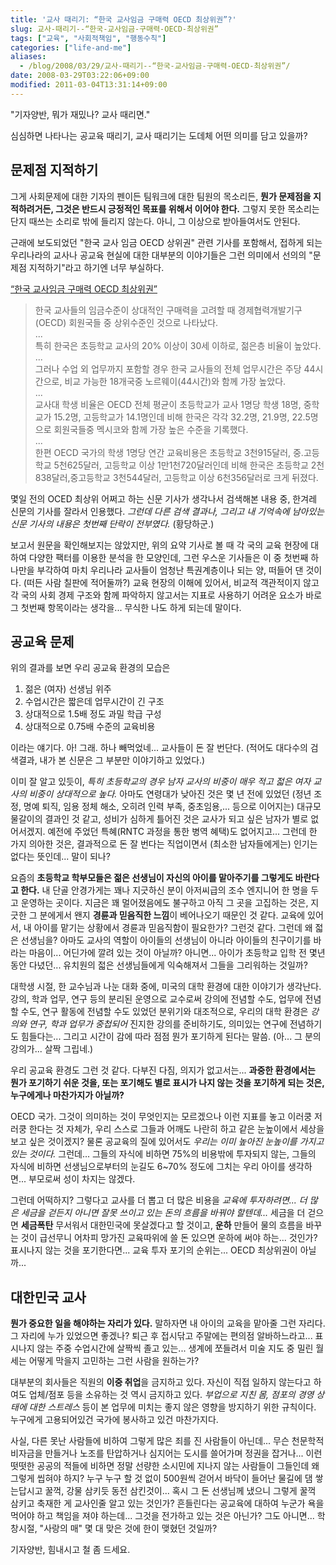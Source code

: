 ```yaml
---
title: '교사 때리기: “한국 교사임금 구매력 OECD 최상위권”?'
slug: 교사-때리기--“한국-교사임금-구매력-OECD-최상위권”
tags: ["교육", "사회적책임", "행동수칙"]
categories: ["life-and-me"]
aliases:
  - /blog/2008/03/29/교사-때리기--“한국-교사임금-구매력-OECD-최상위권”/
date: 2008-03-29T03:22:06+09:00
modified: 2011-03-04T13:31:14+09:00
---
```

"기자양반, 뭐가 재밌나? 교사 때리면."

심심하면 나타나는 공교육 때리기, 교사 때리기는 도데체 어떤 의미를 담고
있을까?  
  


## 문제점 지적하기

그게 사회문제에 대한 기자의 펜이든 팀워크에 대한 팀원의 목소리든, **뭔가
문제점을 지적하려거든, 그것은 반드시 긍정적인 목표를 위해서 이어야 한다.**
그렇지 못한 목소리는 단지 때쓰는 소리로 밖에 들리지 않는다. 아니, 그
이상으로 받아들여서도 안된다.

근래에 보도되었던 "한국 교사 임금 OECD 상위권" 관련 기사를 포함해서,
접하게 되는 우리나라의 교사나 공교육 현실에 대한 대부분의 이야기들은
그런 의미에서 선의의 "문제점 지적하기"라고 하기엔 너무 부실하다.

[“한국 교사임금 구매력 OECD 최상위권”](http://www.hani.co.kr/section-007000000/2001/06/007000000200106140008206.html)

> 한국 교사들의 임금수준이 상대적인 구매력을 고려할 때
> 경제협력개발기구(OECD) 회원국들 중 상위수준인 것으로 나타났다.  
> ...  
> 특히 한국은 초등학교 교사의 20% 이상이 30세 이하로, 젊은층 비율이 높았다.  
> ...  
> 그러나 수업 외 업무까지 포함할 경우 한국 교사들의 전체 업무시간은
> 주당 44시간으로, 비교 가능한 18개국중 노르웨이(44시간)와 함께 가장 높았다.  
> ...  
> 교사대 학생 비율은 OECD 전체 평균이 초등학교가 교사 1명당 학생 18명,
> 중학교가 15.2명, 고등학교가 14.1명인데 비해 한국은 각각 32.2명,
> 21.9명, 22.5명으로 회원국들중 멕시코와 함께 가장 높은 수준을 기록했다.  
> ...  
> 한편 OECD 국가의 학생 1명당 연간 교육비용은 초등학교 3천915달러,
> 중.고등학교 5천625달러, 고등학교 이상 1만1천720달러인데 비해 한국은
> 초등학교 2천838달러,중고등학교 3천544달러, 고등학교 이상 6천356달러로
> 크게 뒤졌다.

몇일 전의 OCED 최상위 어쩌고 하는 신문 기사가 생각나서 검색해본 내용 중,
한겨레 신문의 기사를 잘라서 인용했다. *그런데 다른 검색 결과나, 그리고
내 기억속에 남아있는 신문 기사의 내용은 첫번째 단락이 전부였다.*
(황당하군.)

보고서 원문을 확인해보지는 않았지만, 위의 요약 기사로 볼 때 각 국의
교육 현장에 대하여 다양한 팩터를 이용한 분석을 한 모양인데, 그런 우스운
기사들은 이 중 첫번째 하나만을 부각하여 마치 우리나라 교사들이 엄청난
특권계층이나 되는 양, 떠들어 댄 것이다. (떠든 사람 칠판에 적어둘까?) 교육
현장의 이해에 있어서, 비교적 객관적이지 않고 각 국의 사회 경제 구조와
함께 파악하지 않고서는 지표로 사용하기 어려운 요소가 바로 그 첫번째
항목이라는 생각을... 무식한 나도 하게 되는데 말이다.

## 공교육 문제

위의 결과를 보면 우리 공교육 환경의 모습은

1. 젊은 (여자) 선생님 위주
2. 수업시간은 짧은데 업무시간이 긴 구조
3. 상대적으로 1.5배 정도 과밀 학급 구성
4. 상대적으로 0.75배 수준의 교육비용

이라는 얘기다. 아! 그래. 하나 빼먹었네... 교사들이 돈 잘 번단다. (적어도
대다수의 검색결과, 내가 본 신문은 그 부분만 이야기하고 있었다.)

이미 잘 알고 있듯이, *특히 초등학교의 경우 남자 교사의 비중이 매우 적고
젋은 여자 교사의 비중이 상대적으로 높다.* 아마도 연령대가 낮아진 것은 몇
년 전에 있었던 (정년 조정, 명예 퇴직, 임용 정체 해소, 오히려 인력 부족,
중초임용,... 등으로 이어지는) 대규모 물갈이의 결과인 것 같고, 성비가
심하게 틀어진 것은 교사가 되고 싶은 남자가 별로 없어서겠지. 예전에 주었던
특혜(RNTC 과정을 통한 병역 혜택)도 없어지고... 그런데 한 가지 의아한
것은, 결과적으로 돈 잘 번다는 직업이면서 (최소한 남자들에게는) 인기는
없다는 뜻인데... 말이 되나?

요즘의 **초등학교 학부모들은 젊은 선생님이 자신의 아이를 맡아주기를
그렇게도 바란다고 한다.** 내 단골 안경가게는 꽤나 지긋하신 분이
아저씨급의 조수 엔지니어 한 명을 두고 운영하는 곳이다. 지금은 꽤
멀어졌음에도 불구하고 아직 그 곳을 고집하는 것은, 지긋한 그 분에게서
왠지 **경륜과 믿음직한 느낌**이 베어나오기 때문인 것 같다. 교육에 있어서,
내 아이를 맡기는 상황에서 경륜과 믿음직함이 필요한가? 그런것 같다.
그런데 왜 젋은 선생님을? 아마도 교사의 역할이 아이들의 선생님이 아니라
아이들의 친구이기를 바라는 마음이... 어딘가에 깔려 있는 것이 아닐까?
아니면... 아이가 초등학교 입학 전 몇년 동안 다녔던... 유치원의 젋은
선생님들에게 익숙해져서 그들을 그리워하는 것일까?

대학생 시절, 한 교수님과 나눈 대화 중에, 미국의 대학 환경에 대한 이야기가
생각난다. 강의, 학과 업무, 연구 등의 분리된 운영으로 교수로써 강의에
전념할 수도, 업무에 전념할 수도, 연구 활동에 전념할 수도 있었던 분위기와
대조적으로, 우리의 대학 환경은 *강의와 연구, 학과 업무가 중첩되어* 진지한
강의를 준비하기도, 의미있는 연구에 전념하기도 힘들다는... 그리고 시간이
감에 따라 점점 뭔가 포기하게 된다는 말씀.
(아... 그 분의 강의가... 살짝 그립네.)

우리 공교육 환경도 그런 것 같다. 다부진 다짐, 의지가 없고서는... **과중한
환경에서는 뭔가 포기하기 쉬운 것을, 또는 포기해도 별로 표시가 나지 않는
것을 포기하게 되는 것은, 누구에게나 마찬가지가 아닐까?**

OECD 국가. 그것이 의미하는 것이 무엇인지는 모르겠으나 이런 지표를 놓고
이러쿵 저러쿵 한다는 것 자체가, 우리 스스로 그들과 어깨도 나란히 하고
같은 눈높이에서 세상을 보고 싶은 것이겠지? 물론 공교육의 질에 있어서도
*우리는 이미 높아진 눈높이를 가지고 있는 것이다.* 그런데... 그들의 자식에
비하면 75%의 비용밖에 투자되지 않는, 그들의 자식에 비하면
선생님으로부터의 눈길도 6~70% 정도에 그치는 우리 아이를 생각하면...
부모로써 성이 차지는 않겠다.

그런데 어떡하지? 그렇다고 교사를 더 뽑고 더 많은 비용을 *교육에
투자하려면... 더 많은 세금을 걷든지 아니면 잘못 쓰이고 있는 돈의 흐름을
바꿔야 할텐데...* 세금을 더 걷으면 **세금폭탄** 무서워서 대한민국에
못살겠다고 할 것이고, **운하** 만들어 물의 흐름을 바꾸는 것이 급선무니
어차피 망가진 교육따위에 쓸 돈 있으면 운하에 써야 하는... 것인가?
표시나지 않는 것을 포기한다면... 교육 투자 포기의 순위는...
OECD 최상위권이 아닐까...

## 대한민국 교사

**뭔가 중요한 일을 해야하는 자리가 있다.** 말하자면 내 아이의 교육을
맡아줄 그런 자리다. 그 자리에 누가 있었으면 좋겠나? 퇴근 후 접시닦고
주말에는 편의점 알바하느라고... 표시나지 않는 주중 수업시간에 살짝씩
졸고 있는...
생계에 쪼들려서 미술 지도 중 밀린 월세는 어떻게 막을지 고민하는 그런
사람을 원하는가?

대부분의 회사들은 직원의 **이중 취업**을 금지하고 있다. 자신이 직접
일하지 않는다고 하여도 업체/점포 등을 소유하는 것 역시 금지하고 있다.
*부업으로 지친 몸, 점포의 경영 상태에 대한 스트레스* 등이 본 업무에
미치는 좋지 않은 영향을 방지하기 위한 규칙이다. 누구에게 고용되어있건
국가에 봉사하고 있건 마찬가지다.

사실, 다른 못난 사람들에 비하여 그렇게 많은 죄를 진 사람들이 아닌데...
무슨 천문학적 비자금을 만들거나 노조를 탄압하거나 심지어는 도시를
쓸어가며 정권을 잡거나... 이런 떳떳한 공공의 적들에 비하면 정말 선량한
소시민에 지나지 않는 사람들이 그들인데 왜 그렇게 씹혀야 하지? 누구 누구
할 것 없이 500원씩 걷어서 바닥이 들어난 물길에 댐 쌓는답시고 꿀꺽, 강물
삼키듯 동전 삼킨것이... 혹시 그 돈 선생님께 냈으니 그렇게 꿀꺽 삼키고
축재한 게 교사인줄 알고 있는 것인가? 흔들린다는 공교육에 대하여 누군가
욕을 먹어야 하고 책임을 져야 하는데... 그것을 전가하고 있는 것은 아닌가?
그도 아니면... 학창시절, "사랑의 매" 몇 대 맞은 것에 한이 맺혔던 것일까?

기자양반, 힘내시고 철 좀 드세요.

